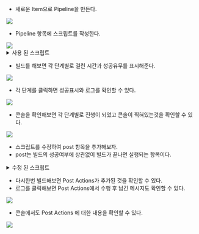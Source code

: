 * 새로운 Item으로 Pipeline을 만든다.

<img src="./img/145.png">

* Pipeline 항목에 스크립트를 작성한다.

<img src="./img/146.png">

<details>
<summary>사용 된 스크립트</summary>
<div markdown="1">

```
pipeline {
    agent any
    stages {
        stage('Compile') {
            steps {
                echo "Compiled successfully!";
            }
        }

        stage('JUnit') {
            steps {
                echo "JUnit passed successfully!";
            }
        }

        stage('Code Analysis') {
            steps {
                echo "Code Analysis completed successfully!";
            }
        }

        stage('Deploy') {
            steps {
                echo "Deployed successfully!";
            }
        }
    }
}
```

</div>
</details>

* 빌드를 해보면 각 단계별로 걸린 시간과 성공유무를 표시해준다.

<img src="./img/147.png">

* 각 단계를 클릭하면 성공표시와 로그를 확인할 수 있다.

<img src="./img/148.png">

* 콘솔을 확인해보면 각 단계별로 진행이 되었고 콘솔이 찍혀있는것을 확인할 수 있다.

<img src="./img/149.png">

* 스크립트를 수정하여 post 항목을 추가해보자.
* post는 빌드의 성공여부에 상관없이 빌드가 끝나면 실행되는 항목이다.

<details>
<summary>수정 된 스크립트</summary>
<div markdown="1">

```
pipeline {
    agent any
    stages {
        stage('Compile') {
            steps {
                echo "Compiled successfully!";
            }
        }

        stage('JUnit') {
            steps {
                echo "JUnit passed successfully!";
            }
        }

        stage('Code Analysis') {
            steps {
                echo "Code Analysis completed successfully!";
            }
        }

        stage('Deploy') {
            steps {
                echo "Deployed successfully!";
            }
        }
    }

    post {
      always {
        echo "This will always run"
      }
      success {
        echo "This will run when the run finished successfully"
      }
      failure {
        echo "This will run if failed"
      }
      unstable {
        echo "This will run when the run was marked as unstable"
      }
      changed {
        echo "This will run when the state of the pipeline has changed"
      }
    }
}
```

</div>
</details>

* 다시한번 빌드해보면 Post Actions가 추가된 것을 확인할 수 있다.
* 로그를 클릭해보면 Post Actions에서 수행 후 남긴 메시지도 확인할 수 있다.

<img src="./img/150.png">

* 콘솔에서도 Post Actions 에 대한 내용을 확인할 수 있다.

<img src="./img/151.png">